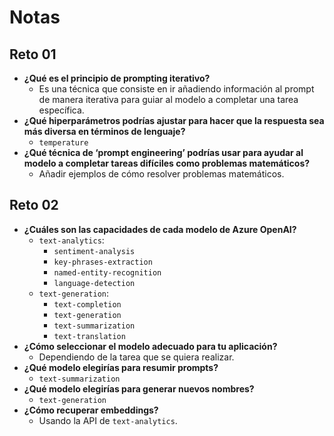 # Notas

## Reto 01

- **¿Qué es el principio de prompting iterativo?**
  - Es una técnica que consiste en ir añadiendo información al prompt de manera iterativa para guiar al modelo a completar una tarea específica.
- **¿Qué hiperparámetros podrías ajustar para hacer que la respuesta sea más diversa en términos de lenguaje?**
  - `temperature`
- **¿Qué técnica de ‘prompt engineering’ podrías usar para ayudar al modelo a completar tareas difíciles como problemas matemáticos?**
  - Añadir ejemplos de cómo resolver problemas matemáticos.

## Reto 02
- **¿Cuáles son las capacidades de cada modelo de Azure OpenAI?**
  - `text-analytics`:
    - `sentiment-analysis`
    - `key-phrases-extraction`
    - `named-entity-recognition`
    - `language-detection`
  - `text-generation`:
    - `text-completion`
    - `text-generation`
    - `text-summarization`
    - `text-translation`
- **¿Cómo seleccionar el modelo adecuado para tu aplicación?**
  - Dependiendo de la tarea que se quiera realizar.
- **¿Qué modelo elegirías para resumir prompts?**
  - `text-summarization`
- **¿Qué modelo elegirías para generar nuevos nombres?**
  - `text-generation`
- **¿Cómo recuperar embeddings?**
  - Usando la API de `text-analytics`.
